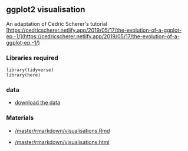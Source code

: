 ## ggplot2 visualisation

An adaptation of Cedric Scherer's tutorial [https://cedricscherer.netlify.app/2019/05/17/the-evolution-of-a-ggplot-ep.-1/](https://cedricscherer.netlify.app/2019/05/17/the-evolution-of-a-ggplot-ep.-1/)



### Libraries required

```{r}
library(tidyverse)
library(here)
```

### data
- [download the data](/master/data/df_sorted.csv)

### Materials
- [/master/rmarkdown/visualisations.Rmd](../master/rmarkdown/visualisations.Rmd)


- [/master/rmarkdown/visualisations.html](../master/rmarkdown/visualisations.html)
